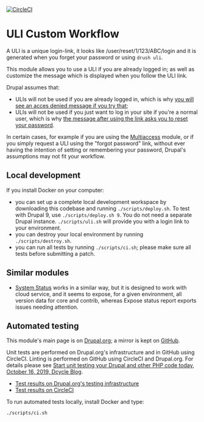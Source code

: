 [![CircleCI](https://circleci.com/gh/dcycle/uli_custom_workflow.svg?style=svg)](https://circleci.com/gh/dcycle/uli_custom_workflow)

ULI Custom Workflow
=====

A ULI is a unique login-link, it looks like /user/reset/1/123/ABC/login and it is generated when you forget your password or using `drush uli`.

This module allows you to use a ULI if you are already logged in; as well as customize the message which is displayed when you follow the ULI link.

Drupal assumes that:

* ULIs will not be used if you are already logged in, which is why [you will see an acces denied message if you try that](https://www.drupal.org/project/drupal/issues/3316655);
* ULIs will not be used if you just want to log in your site if you're a normal user, which is why [the message after using the link asks you to reset your password](https://www.drupal.org/project/drupal/issues/2969406).

In certain cases, for example if you are using the [Multiaccess](https://www.drupal.org/project/multiaccess) module, or if you simply request a ULI using the "forgot password" link, without ever having the intention of setting or remembering your password, Drupal's assumptions may not fit your workflow.

Local development
-----

If you install Docker on your computer:

* you can set up a complete local development workspace by downloading this codebase and running `./scripts/deploy.sh`. To test with Drupal 9, use `./scripts/deploy.sh 9`. You do not need a separate Drupal instance. `./scripts/uli.sh` will provide you with a login link to your environment.
* you can destroy your local environment by running `./scripts/destroy.sh`.
* you can run all tests by running `./scripts/ci.sh`; please make sure all tests before submitting a patch.

Similar modules
-----

* [System Status](https://www.drupal.org/project/system_status) works in a similar way, but it is designed to work with cloud service, and it seems to expose, for a given environment, all version data for core and contrib, whereas Expose status report exports issues needing attention.

Automated testing
-----

This module's main page is on [Drupal.org](http://drupal.org/project/uli_custom_workflow); a mirror is kept on [GitHub](http://github.com/dcycle/uli_custom_workflow).

Unit tests are performed on Drupal.org's infrastructure and in GitHub using CircleCI. Linting is performed on GitHub using CircleCI and Drupal.org. For details please see  [Start unit testing your Drupal and other PHP code today, October 16, 2019, Dcycle Blog](https://blog.dcycle.com/blog/2019-10-16/unit-testing/).

* [Test results on Drupal.org's testing infrastructure](https://www.drupal.org/node/3098822/qa)
* [Test results on CircleCI](https://circleci.com/gh/dcycle/uli_custom_workflow)

To run automated tests locally, install Docker and type:

    ./scripts/ci.sh
